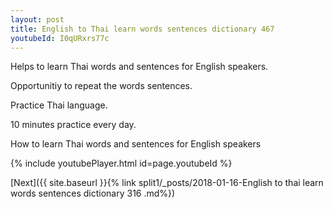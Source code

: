 ```yaml
---
layout: post
title: English to Thai learn words sentences dictionary 467 
youtubeId: I0qURxrs77c
---
```

 
 
Helps to learn Thai words and sentences for English speakers.

Opportunitiy to repeat the words sentences. 

Practice Thai language. 
 
10 minutes practice every day. 
 
How to learn Thai words and sentences for English speakers 
 
{% include youtubePlayer.html id=page.youtubeId %}
 
 
[Next]({{ site.baseurl }}{% link  split1/_posts/2018-01-16-English to thai learn words sentences dictionary 316 .md%})
 
